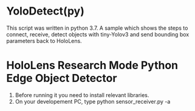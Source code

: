 # YoloDetect(py)
 This script was written in python 3.7. 
A sample which shows the steps to connect, receive, detect objects with tiny-Yolov3 and send bounding box parameters back to HoloLens.
# HoloLens Research Mode Python Edge Object Detector
1. Before running it you need to install relevant libraries.
2. On your developement PC, type python sensor_receiver.py -a <HoloLens IP Address>

